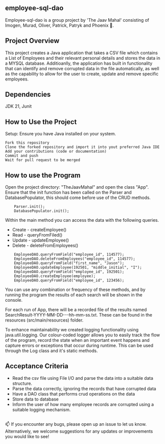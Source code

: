 ## employee-sql-dao
Employee-sql-dao is a group project by 'The Jaav Mahal' consisting of Imogen, Murad, Oliver, Patrick, Patryk and Phoenix 👋.

## Project Overview
This project creates a Java application that takes a CSV file which contains a List of Employees and their relevant personal details
and stores the data in a MYSQL database. Additioanlly, the application has built in functionality that can identify and remove 
corrupted data in the file automatically, as well as the capability to allow for the user to create, update and remove specific employees.

## Dependencies

JDK 21, Junit


## How to Use the Project 

Setup: Ensure you have Java installed on your system. 

    Fork this repository
    Clone the forked repository and import it into yout preferred Java IDE
    Add your contributions (code or documentation)
    Commit and push
    Wait for pull request to be merged

## How to use the Program 

Open the project directory: "TheJaavMahal" and open the class "App". Ensure that the init function has been called on the Parser and DatabasePopulator, this should come before use of the CRUD methods.

```
    Parser.init();
    DatabasePopulator.init();
```

Within the main method you can access the data with the following queries.
- Create - createEmployee()
- Read - queryFromFiled()
- Update - updateEmployee()
- Delete - deleteFromEmployees()

```
    EmployeeDAO.queryFromField("employee_id", 114577);
    EmployeeDAO.deleteFromEmployees("employee_id", 114577);
    EmployeeDAO.queryFromField("first_name", "Jason");
    EmployeeDAO.updateEmployee(192501, "middle_initial", "I");
    EmployeeDAO.queryFromField("employee_id", 192501);
    EmployeeDAO.createEmployee(employee);
    EmployeeDAO.queryFromField("employee_id", 123456);
```
You can use any combination or frequency of these methods, and by running the program the results of each search will be shown in the console.

For each run of App, there will be a recorded file of the results named SearchResult-YYYY-MM-DD---hh-mm-ss.txt. These can be found in the resources (src/main/resources) folder.

To enhance maintainability we created logging functionality using java.util.logging. Our colour-coded logger allows you to easily track the flow of the program, record the state when an important event happens and capture errors or exceptions that occur during runtime. This can be used through the Log class and it's static methods.

##  

## Acceptance Criteria
- Read the csv file using File I/O and parse the data into a suitable data structure.
- Parse the data correctly, ignoring the records that have corrupted data
- Have a DAO class that performs crud operations on the data
- Store data to database
- Inform the user of how many employee records are corrupted using a suitable logging mechanism.

##  

📫 If you encounter any bugs, please open up an issue to let us know.
Alternatively, we welcome suggestions for any updates or improvements you would like to see! 
